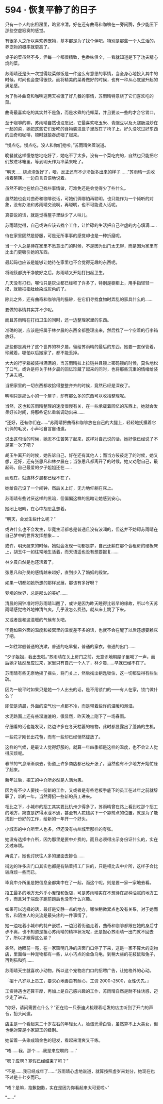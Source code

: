 # 594 · 恢复平静了的日子

只有一个人的出租房里，略显冷清，好在还有曲奇和咖啡在一旁闹腾，多少能压下那些空虚寂寞的感觉。

有很多人之所以喜欢养宠物，基本都是为了找个伴吧，特别是那些一个人生活的，养宠物的概率就更高了。

桌子的菜虽然不多，但每一个都很精致，色香味俱全，一看就知道是下了功夫精心烧的菜。

苏雨晴还是头一次觉得烧菜做饭是一件这么有意思的事情，当全身心地投入其中的时候，时间也会变得很快，而将精美的菜肴做好的时候，也有一种从心底里升起的满足感。

为了弥补曲奇和咖啡这两天被饿了好几餐的事情，苏雨晴特意烧了它们喜欢吃的菜。

曲奇最喜欢吃的其实并不是鱼，而是水煮的花椰菜，并且要淡一些的才合它胃口。

至于咖啡的嘛，苏雨晴自然也没忘记，它最喜欢吃玉米、青豌豆以及火腿肠混炒在一起的菜，她把这些它们爱吃的食物装进盘子里放在了椅子上，好久没吃过好东西的曲奇和咖啡，顿时就狼吞虎咽了起来。

“慢点吃，慢点吃，没人和你们抢啦。”苏雨晴笑着说道。

晚餐就这样慢悠悠地吃好了，她吃不了太多，没有一个菜吃完的，自然也只能把它们放进冰箱里，等到明天作为冷菜来吃了。

“明天……烧点泡饭好了，唔，反正还有不少冷饭多出来的样子……”苏雨晴一边收拾着碗筷，一边自言自语地说着。

虽然不断地在给自己找些事情做，可难免还是会觉得少了些什么。

虽然她也会对曲奇和咖啡说话，可她们俩哪怕再聪明，也只能作为一个倾听的对象，没有办法和苏雨晴交流啊，再聪明，也不可能说人话呢。

真要说的话，就是觉得屋子里缺少了人味儿。

苏雨晴觉得，自己或许应该去找个工作，让忙碌的生活把自己空虚的内心填满……

待在家里固然是舒服，可是无所事事的感觉却也是一种折磨呢。

当一个人总是待在家里不愿意出门的时候，不是因为出门太无聊，而是因为家里有比出门更吸引她的东西。

最起码也应该是能够让她待在家里也不会觉得无趣的东西呢。

将碗筷都洗干净放好之后，苏雨晴又开始打扫起卫生。

几天没有打扫，哪怕只是灰尘都已经积了许多了，特别是橱柜上，用手指轻轻一摸，就能把指肚给染成灰色的了。

除此之外，还有曲奇和咖啡用的猫砂，在它们寻找食物时弄乱的家具什么的……

要做的事情其实并不少呢。

而且苏雨晴在打扫卫生的同时，还一边整理家里的东西。

准确的说，应该是把属于林夕晨的东西全都整理出来，然后找了一个空着的行李箱放好。

那些都是离开了这个世界的林夕晨，留给苏雨晴的最后的东西，她要一直保管着，珍藏着，哪怕以后搬家了，都不能丢掉。

大大的行李箱被装得满满的，当苏雨晴拉上拉链并且锁上密码锁的时候，莫名地松了口气，或许是将关于林夕晨的回忆珍藏了起来的同时，也将那些沉重的情绪给装了进去吧。

当把家里的一切东西都收拾得整整齐齐的时候，竟然已经是深夜了。

明明只是那么小的一个屋子，却有那么多的东西可以收拾整理呢。

当然，这也和苏雨晴整理的速度很慢有关，在一些承载着回忆的东西上，她就会发呆好长时间，将那些记忆重新调动出来……

“还好，还有你们在……”苏雨晴把曲奇和咖啡放在自己的大腿上，轻轻地抚摸着它们俩的毛发，小声地自言自语道。

说出这句话的时候，她忍不住苦笑了起来，这样对自己说的话，她好像已经说了不是第一次了吧？

胡玉牛离开的时候，她告诉自己，好在还有其他人；而当方莜莜走了的时候，她又想，还好，还有张思凡和林夕晨在；当张思凡都离开了的时候，她又劝慰自己，最起码，自己最爱的夕子姐姐还在……

而现在，就连林夕晨都已经不在了。

她给自己设了一个闹钟，然后关上灯，无力地仰躺在床上。

苏雨晴有些讨厌这样的黑暗，但偏偏这样的黑暗让她感到安心。

她闭上眼睛，在心中胡思乱想着。

“明天，会发生些什么呢？”

或许什么也不会发生，毕竟生活都总是普通且没有波澜的，但这并不妨碍苏雨晴在自己梦中的世界发挥想象……

或许，明天醒来的时候，她就会发现一切都是梦，自己还躺在那个合租房的硬板床上，胡玉牛一如往常地生活着，而天语遥也没有想要报复……

林夕晨自然是也还活着了。

张思凡和孙昊的感情越来越好，直到步入了婚姻的殿堂。

如果一切都如她所想的那样发展，那该有多好呀？

梦境的世界，总是那么的美好……

清晨的闹钟准时将苏雨晴叫醒了，或许是因为昨天睡得比较早的缘故，所以今天苏雨晴感觉格外地神清气爽，几乎没怎么费劲，就从床上跳了下来。

又或者是和这温暖的气候有关吧。

毕竟如果外面的温度和被窝里的温度差不多的话，也就不会在醒了以后还想要赖床了吧。

一如往常般普通的洗漱，普通的吃早餐，普通的穿衣，普通的出门……

“夕子姐姐，我出去啦。”苏雨晴在关上房门之前，无意识地朝屋子里喊了一声，而后她才猛然反应过来，家里只有自己一个人了，林夕晨……早就已经不在了。

苏雨晴有些无奈地摇了摇头，将门关上，然后掏出钥匙锁住，这一切都显得有些生疏。

因为一般平时如果只是她一个人出去的话，是不用锁门的——有人在家，锁门做什么？

即使是清晨，外面的空气也一点都不冷，而是带着些许的温暖和潮湿。

水泥路面上还有些湿漉漉的，很显然，昨天晚上刚下了一场春雨。

仔细看的话也能发现，路边许多在冬天枯萎的植物，此时都显露出了蓬勃的生机。

一些花才刚长出花苞，而有一些却已经悄然绽放了。

这样的气候，是最让人觉得舒服的，就算一年四季都是这样的温度，也不会让人觉得厌烦呢。

春节的气息渐渐淡去，街道上许多商店都已经开张了，当然也有不少地方开始忙碌了起来。

新年过后，招工的中介所必然是人满为患。

因为有不少人要找一份新的工作，又或者是有些老板手底下的员工在过年之前就辞职了，新的一年，当然得招一些新的员工进来。

相比之下，小城市的招工其实要比杭州少得多了，苏雨晴曾在路上看到过那个招工的地方，简直是挤得水泄不通，甚至有人花钱买下一个靠前点的位置，就是为了能找到一份好的工作，给新的一年开一个好头。

小城市的中介所里人也多，但还没有杭州城里那样的夸张。

她没有选择中介所，因为那里是要中介费的，而且必须得出示身份证什么的，实在太过麻烦。

再说了，她也讨厌往人多的里面去掺合……

街边的许多店门口其实也都是有贴着招工广告的，只是相比去中介所，这样子会比较麻烦一些而已。

毕竟中介所里是把信息全都集中在了一起，而这个呢，则是要一家一家地去看。

招工最多的地方无外乎小餐馆和饭店，可是苏雨晴实在不想待在那种油腻的地方工作，而且对于端盘子跑前跑后也没有什么兴趣。

如果可以选择的话，最好是安静一点的地方，哪怕稍微累点也没有关系，对于她而言，和陌生人的交流是最头疼的一件事情了。

她一边吃着小城市的特产嵌糕，一边沿着街道走着，曲奇和咖啡都跟在她的身后寸步不离，也不知道是担心苏雨晴的精神状况呢，还是担心苏雨晴一出门就不回去了，所以才跟得这么紧？

突然，她眼前一亮，在一家窗明几净的店面门口停了下来，这是一家不算大的宠物店，里面每一种宠物都有一些，从小巧点的金鱼乌龟，到稍大些的花枝鼠和兔子，再到猫和狗……

苏雨晴天生就喜欢小动物，所以这个宠物店门口的招聘广告，让她格外的心动。

「招十八岁以上员工，要求心地善良有耐心，工资 2000~2500，女性优先。」

工资待遇也还算丰厚，再加上是自己感兴趣的工作，苏雨晴自然是耐不住诱惑，迈步走了进去。

“你好，请问需要点什么？”正在给一只泰迪犬梳理着毛发的店主听到了开门的声音，抬头问道。

店主是一个看起来二十岁左右的年轻女人，脸蛋光滑白皙，虽然算不上大美女，但也绝对算是小家碧玉的级别。

她留着一头染成暗金色的短发，看起来清爽又干练。

“唔……我，那个……我是来应聘的……”

“嗯？应聘？寒假已经结束了吧？”

“不是……我已经成年了……”苏雨晴心虚地说道，就算按照虚岁来划分，她现在也不过是十七岁而已。

“唔？是嘛，抱歉抱歉，实在是因为你看起来太可爱啦~”

“……”
